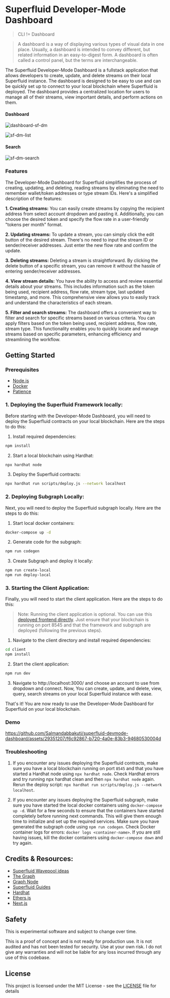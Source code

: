 # Superfluid Developer-Mode Dashboard

> CLI != Dashboard

> A dashboard is a way of displaying various types of visual data in one place. Usually, a dashboard is intended to convey different, but related information in an easy-to-digest form. A dashboard is often called a control panel, but the terms are interchangeable.

The Superfluid Developer-Mode Dashboard is a fullstack application that allows developers to create, update, and delete streams on their local Superfluid instance. The dashboard is designed to be easy to use and can be quickly set up to connect to your local blockchain where Superfluid is deployed. The dashboard provides a centralized location for users to manage all of their streams, view important details, and perform actions on them.

#### Dashboard

![dashboard-sf-dm](https://github.com/Salmandabbakuti/superfluid-devmode-dashboard/assets/29351207/1a72f10f-a830-472d-8819-0d7b34d27a26)

![sf-dm-list](https://github.com/Salmandabbakuti/superfluid-devmode-dashboard/assets/29351207/d4f75ab0-ec15-4a05-baf7-b5f95e5d16f3)

#### Search

![sf-dm-search](https://github.com/Salmandabbakuti/superfluid-devmode-dashboard/assets/29351207/5a0d7667-6b7f-4ab7-b436-69b3e4c98e9b)

### Features

The Developer-Mode Dashboard for Superfluid simplifies the process of creating, updating, and deleting, reading streams by eliminating the need to remember wallet/token addresses or type stream IDs. Here's a simplified description of the features:

**1. Creating streams:** You can easily create streams by copying the recipient address from select account dropdown and pasting it. Additionally, you can choose the desired token and specify the flow rate in a user-friendly "tokens per month" format.

**2. Updating streams:** To update a stream, you can simply click the edit button of the desired stream. There's no need to input the stream ID or sender/receiver addresses. Just enter the new flow rate and confirm the update.

**3. Deleting streams:** Deleting a stream is straightforward. By clicking the delete button of a specific stream, you can remove it without the hassle of entering sender/receiver addresses.

**4. View stream details:** You have the ability to access and review essential details about your streams. This includes information such as the token being used, recipient address, flow rate, stream type, last updated timestamp, and more. This comprehensive view allows you to easily track and understand the characteristics of each stream.

**5. Filter and search streams:** The dashboard offers a convenient way to filter and search for specific streams based on various criteria. You can apply filters based on the token being used, recipient address, flow rate, stream type. This functionality enables you to quickly locate and manage streams based on specific parameters, enhancing efficiency and streamlining the workflow.

## Getting Started

### Prerequisites

- [Node.js](https://nodejs.org/en/download/)
- [Docker](https://docs.docker.com/get-docker/)
- [Patience](https://www.youtube.com/watch?v=_k-F-MMvQV4)

### 1. Deploying the Superfluid Framework locally:

Before starting with the Developer-Mode Dashboard, you will need to deploy the Superfluid contracts on your local blockchain. Here are the steps to do this:

1. Install required dependencies:

```bash
npm install
```

2. Start a local blockchain using Hardhat:

```bash
npx hardhat node
```

3. Deploy the Superfluid contracts:

```bash
npx hardhat run scripts/deploy.js --network localhost
```

### 2. Deploying Subgraph Locally:

Next, you will need to deploy the Superfluid subgraph locally. Here are the steps to do this:

1. Start local docker containers:

```bash
docker-compose up -d
```

2. Generate code for the subgraph:

```bash
npm run codegen
```

3. Create Subgraph and deploy it locally:

```bash
npm run create-local
npm run deploy-local
```

### 3. Starting the Client Application:

Finally, you will need to start the client application. Here are the steps to do this:

> Note: Running the client application is optional. You can use this [deployed frontend directly](https://superfluid-devmode-dashboard.vercel.app). Just ensure that your blockchain is running on port 8545 and that the framework and subgraph are deployed (following the previous steps).

1. Navigate to the client directory and install required dependencies:

```bash
cd client
npm install
```

2. Start the client application:

```bash
npm run dev
```

3. Navigate to http://localhost:3000/ and choose an account to use from dropdown and connect. Now, You can create, update, and delete, view, query, search streams on your local Superfluid instance with ease.

That's it! You are now ready to use the Developer-Mode Dashboard for Superfluid on your local blockchain.

### Demo

https://github.com/Salmandabbakuti/superfluid-devmode-dashboard/assets/29351207/f6c92867-b720-4a0e-83b3-94680530004d

### Troubleshooting

1. If you encounter any issues deploying the Superfluid contracts, make sure you have a local blockchain running on port `8545` and that you have started a Hardhat node using `npx hardhat node`. Check Hardhat errors and try running npx hardhat clean and then `npx hardhat node` again. Rerun the deploy script: `npx hardhat run scripts/deploy.js --network localhost`.

2. If you encounter any issues deploying the Superfluid subgraph, make sure you have started the local docker containers using `docker-compose up -d`. Wait for a few seconds to ensure that the containers have started completely before running next commands. This will give them enough time to initialize and set up the required services. Make sure you have generated the subgraph code using `npm run codegen`. Check Docker container logs for errors: `docker logs <container-name>`. If you are still having issues, kill the docker containers using `docker-compose down` and try again.

## Credits & Resources:

- [Superfluid Wavepool ideas](https://superfluidhq.notion.site/Superfluid-Wave-Project-Ideas-7e8c792758004bd2ae452d1f9810cc58)
- [The Graph](https://thegraph.com/docs/en/developing/creating-a-subgraph/)
- [Graph Node](https://github.com/graphprotocol/graph-node)
- [Superfluid Guides](https://docs.superfluid.finance/superfluid/resources/integration-guides)
- [Hardhat](https://hardhat.org/getting-started/)
- [Ethers.js](https://docs.ethers.io/v5/)
- [Next.js](https://nextjs.org/docs/getting-started)

## Safety

This is experimental software and subject to change over time.

This is a proof of concept and is not ready for production use. It is not audited and has not been tested for security. Use at your own risk.
I do not give any warranties and will not be liable for any loss incurred through any use of this codebase.

## License

This project is licensed under the MIT License - see the [LICENSE](LICENSE) file for details
